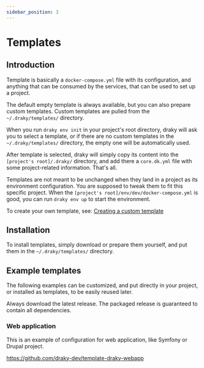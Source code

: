 ```yaml
---
sidebar_position: 3
---
```


# Templates

## Introduction

Template is basically a `docker-compose.yml` file with its configuration, and anything that can be
consumed by the services, that can be used to set up a project.

The default empty template is always available, but you can also prepare custom templates. Custom
templates are pulled from the `~/.draky/templates/` directory.

When you run `draky env init` in your project's root directory, draky will ask you to select a
template, or if there are no custom templates in the `~/.draky/templates/` directory, the empty one
will be automatically used.

After template is selected, draky will simply copy its content into the `[project's root]/.draky/`
directory, and add there a `core.dk.yml` file with some project-related information. That's all.

Templates are not meant to be unchanged when they land in a project as its environment
configuration. You are supposed to tweak them to fit this specific project. When the
`[project's root]/env/dev/docker-compose.yml` is good, you can run `draky env up` to start
the environment.

To create your own template, see: [Creating a custom template](/docs/tutorials/create-custom-template)

## Installation

To install templates, simply download or prepare them yourself, and put them in the `~/.draky/templates/` directory.

## Example templates

The following examples can be customized, and put directly in your project, or installed as templates,
to be easily reused later.

Always download the latest release. The packaged release is guaranteed to contain all dependencies.

### Web application

This is an example of configuration for web application, like Symfony or Drupal project.

https://github.com/draky-dev/template-draky-webapp